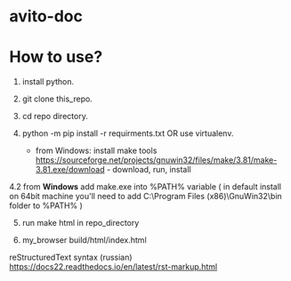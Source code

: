 # avito-doc

How to use?
=================

1. install python.

2. git clone this_repo.

3. cd repo directory.

4. python -m pip install -r requirments.txt OR use virtualenv.

	* from Windows:  install make tools https://sourceforge.net/projects/gnuwin32/files/make/3.81/make-3.81.exe/download  - download, run, install

4.2  from **Windows** add make.exe into %PATH% variable ( in default install on 64bit machine you'll need to add C:\Program Files (x86)\GnuWin32\bin folder to %PATH% )

5. run make html in repo_directory

6. my_browser build/html/index.html


reStructuredText syntax (russian)
	<https://docs22.readthedocs.io/en/latest/rst-markup.html>
